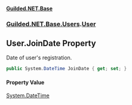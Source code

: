 #### [Guilded.NET.Base](Guilded_NET_Base.md 'Guilded.NET.Base')
### [Guilded.NET.Base.Users](Guilded_NET_Base.md#Guilded_NET_Base_Users 'Guilded.NET.Base.Users').[User](User.md 'Guilded.NET.Base.Users.User')
## User.JoinDate Property
Date of user's registration.  
```csharp
public System.DateTime JoinDate { get; set; }
```
#### Property Value
[System.DateTime](https://docs.microsoft.com/en-us/dotnet/api/System.DateTime 'System.DateTime')
